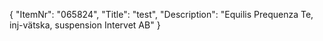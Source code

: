 {
  "ItemNr": "065824",
  "Title": "test",
  "Description": "Equilis Prequenza Te, inj-vätska, suspension Intervet AB"
}